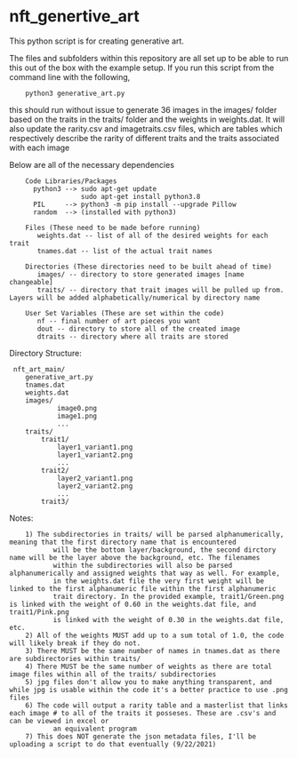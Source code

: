 # nft_genertive_art
This python script is for creating generative art.

The files and subfolders within this repository are all set up to be able to run this out of the box with the example setup. If you run this script from the command line with the following,

        python3 generative_art.py

this should run without issue to generate 36 images in the images/ folder based on the traits in the traits/ folder and the weights in weights.dat. It will also update the
rarity.csv and imagetraits.csv files, which are tables which respectively describe the rarity of different traits and the traits associated with each image

Below are all of the necessary dependencies

        Code Libraries/Packages
          python3 --> sudo apt-get update
                      sudo apt-get install python3.8
          PIL     --> python3 -m pip install --upgrade Pillow          
          random  --> (installed with python3)
        
        Files (These need to be made before running)           
           weights.dat -- list of all of the desired weights for each trait           
           tnames.dat -- list of the actual trait names
           
        Directories (These directories need to be built ahead of time)
           images/ -- directory to store generated images [name changeable]
           traits/ -- directory that trait images will be pulled up from. Layers will be added alphabetically/numerical by directory name
          
        User Set Variables (These are set within the code)
           nf -- final number of art pieces you want
           dout -- directory to store all of the created image
           dtraits -- directory where all traits are stored

Directory Structure:

     nft_art_main/
        generative_art.py
        tnames.dat
        weights.dat
        images/
                image0.png
                image1.png
                ...
        traits/
            trait1/
                layer1_variant1.png       
                layer1_variant2.png     
                ...  
            trait2/    
                layer2_variant1.png     
                layer2_variant2.png
                ...
            trait3/ 
             

   Notes:
   
        1) The subdirectories in traits/ will be parsed alphanumerically, meaning that the first directory name that is encountered 
               will be the bottom layer/background, the second dirctory name will be the layer above the background, etc. The filenames
               within the subdirectories will also be parsed alphanumerically and assigned weights that way as well. For example,
               in the weights.dat file the very first weight will be linked to the first alphanumeric file within the first alphanumeric
               trait directory. In the provided example, trait1/Green.png is linked with the weight of 0.60 in the weights.dat file, and trait1/Pink.png
               is linked with the weight of 0.30 in the weights.dat file, etc.   
        2) All of the weights MUST add up to a sum total of 1.0, the code will likely break if they do not.         
        3) There MUST be the same number of names in tnames.dat as there are subdirectories within traits/        
        4) There MUST be the same number of weights as there are total image files within all of the traits/ subdirectories        
        5) jpg files don't allow you to make anything transparent, and while jpg is usable within the code it's a better practice to use .png files        
        6) The code will output a rarity table and a masterlist that links each image # to all of the traits it posseses. These are .csv's and can be viewed in excel or 
               an equivalent program
        7) This does NOT generate the json metadata files, I'll be uploading a script to do that eventually (9/22/2021)      
